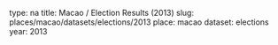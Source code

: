 type: na
title: Macao / Election Results (2013)
slug: places/macao/datasets/elections/2013
place: macao
dataset: elections
year: 2013
